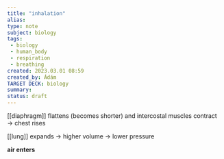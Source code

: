```yaml
---
title: "inhalation"
alias: 
type: note
subject: biology
tags:
 - biology
 - human_body
 - respiration
 - breathing
created: 2023.03.01 08:59
created_by: Ádám
TARGET DECK: biology
summary: 
status: draft 
---
```

[[diaphragm]] flattens (becomes shorter) and intercostal muscles contract → chest rises

[[lung]] expands → higher volume → lower pressure

**air enters**